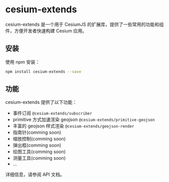 # cesium-extends

cesium-extends 是一个用于 CesiumJS 的扩展库，提供了一些常用的功能和组件，方便开发者快速构建 Cesium 应用。

## 安装

使用 npm 安装：

```bash
npm install cesium-extends --save
```

## 功能

cesium-extends 提供了以下功能：

- 事件订阅 `@cesium-extends/subscriber`
- primitive 方式加速渲染 geojson `@cesium-extends/primitive-geojson`
- 丰富的 geojson 样式渲染 `@cesium-extends/geojson-render`
- 指南针(comming soon)
- 缩放控制(comming soon)
- 弹出框(comming soon)
- 绘图工具(comming soon)
- 测量工具(comming soon)
- ...

详细信息，请参阅 API 文档。
